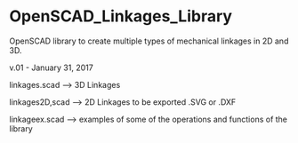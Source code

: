 # OpenSCAD_Linkages_Library
OpenSCAD library to create multiple types of mechanical linkages in 2D and 3D.

v.01 - January 31, 2017

linkages.scad --> 3D Linkages

linkages2D,scad --> 2D Linkages to be exported .SVG or .DXF

linkageex.scad --> examples of some of the operations and functions of the library
